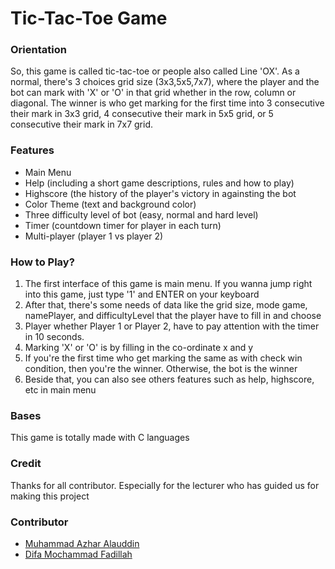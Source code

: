 # Tic-Tac-Toe Game
### Orientation
So, this game is called tic-tac-toe or people also called Line 'OX'. As a normal, there's 3 choices grid size (3x3,5x5,7x7), where the player and the bot can mark with 'X' or 'O' in that grid whether in the row, column or diagonal. The winner is who get marking for the first time into 3 consecutive their mark in 3x3 grid, 4 consecutive their mark in 5x5 grid, or 5 consecutive their mark in 7x7 grid.

### Features
- Main Menu
- Help (including a short game descriptions, rules and how to play)
- Highscore (the history of the player's victory in againsting the bot
- Color Theme (text and background color)
- Three difficulty level of bot (easy, normal and hard level)
- Timer (countdown timer for player in each turn)
- Multi-player (player 1 vs player 2)

### How to Play?
1. The first interface of this game is main menu. If you wanna jump right into this game, just type '1' and ENTER on your keyboard
2. After that, there's some needs of data like the grid size, mode game, namePlayer, and difficultyLevel that the player have to fill in and choose
3. Player whether Player 1 or Player 2, have to pay attention with the timer in 10 seconds.
4. Marking 'X' or 'O' is by filling in the co-ordinate x and y
5. If you're the first time who get marking the same as with check win condition, then you're the winner. Otherwise, the bot is the winner
6. Beside that, you can also see others features such as help, highscore, etc in main menu

### Bases
This game is totally made with C languages

### Credit
Thanks for all contributor. Especially for the lecturer who has guided us for making this project

### Contributor
- [Muhammad Azhar Alauddin](https://github.com/zharmedia386)
- [Difa Mochammad Fadillah](https://github.com/Fwlch-04)
